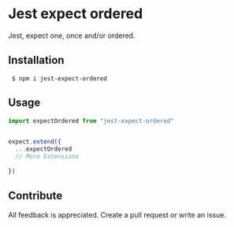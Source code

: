 # Jest expect ordered

Jest, expect one, once and/or ordered.

## Installation

```shell
 $ npm i jest-expect-ordered
```

## Usage

```ts
import expectOrdered from "jest-expect-ordered"


expect.extend({
  ...expectOrdered
  // More Extensions
  
})
```

## Contribute

All feedback is appreciated. Create a pull request or write an issue.
